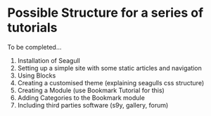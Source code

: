 <!-- Name: Internal/TutorialSeries -->
<!-- Version: 1 -->
<!-- Last-Modified: 2006/02/20 15:58:11 -->
<!-- Author: werner -->

# Possible Structure for a series of tutorials

To be completed...

  1. Installation of Seagull
  1. Setting up a simple site with some static articles and navigation
  1. Using Blocks
  1. Creating a customised theme (explaining seagulls css structure)
  1. Creating a Module (use Bookmark Tutorial for this)
  1. Adding Categories to the Bookmark module
  1. Including third parties software (s9y, gallery, forum)